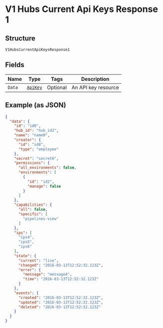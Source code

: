 
# V1 Hubs Current Api Keys Response 1

## Structure

`V1HubsCurrentApiKeysResponse1`

## Fields

| Name | Type | Tags | Description |
|  --- | --- | --- | --- |
| `Data` | [`ApiKey`](../../doc/models/api-key.md) | Optional | An API key resource |

## Example (as JSON)

```json
{
  "data": {
    "id": "id0",
    "hub_id": "hub_id2",
    "name": "name0",
    "creator": {
      "id": "id8",
      "type": "employee"
    },
    "secret": "secret6",
    "permissions": {
      "all_environments": false,
      "environments": [
        {
          "id": "id2",
          "manage": false
        }
      ]
    },
    "capabilities": {
      "all": false,
      "specific": [
        "pipelines-view"
      ]
    },
    "ips": [
      "ips4",
      "ips5",
      "ips6"
    ],
    "state": {
      "current": "live",
      "changed": "2016-03-13T12:52:32.123Z",
      "error": {
        "message": "message4",
        "time": "2016-03-13T12:52:32.123Z"
      }
    },
    "events": {
      "created": "2016-03-13T12:52:32.123Z",
      "updated": "2016-03-13T12:52:32.123Z",
      "deleted": "2016-03-13T12:52:32.123Z"
    }
  }
}
```

